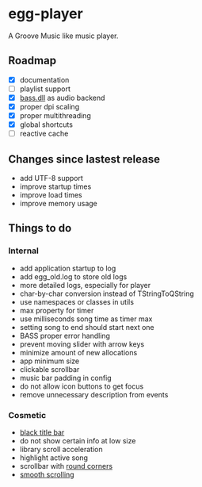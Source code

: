 # egg-player
A Groove Music like music player.

## Roadmap
- [x] documentation
- [ ] playlist support
- [x] [bass.dll](http://www.un4seen.com/) as audio backend
- [x] proper dpi scaling
- [x] proper multithreading
- [x] global shortcuts
- [ ] reactive cache

## Changes since lastest release
- add UTF-8 support
- improve startup times
- improve load times
- improve memory usage

## Things to do
### Internal
- add application startup to log
- add egg_old.log to store old logs
- more detailed logs, especially for player 
- char-by-char conversion instead of TStringToQString
- use namespaces or classes in utils
- max property for timer
- use milliseconds song time as timer max
- setting song to end should start next one
- BASS proper error handling
- prevent moving slider with arrow keys
- minimize amount of new allocations
- app minimum size
- clickable scrollbar
- music bar padding in config
- do not allow icon buttons to get focus
- remove unnecessary description from events

### Cosmetic
- [black title bar](https://msdn.microsoft.com/en-us/library/windows/desktop/ms724940%28v=vs.85%29.aspx)
- do not show certain info at low size
- library scroll acceleration
- highlight active song
- scrollbar with [round corners](https://stackoverflow.com/questions/12438095/qt-vertical-scroll-bar-stylesheets)
- [smooth scrolling](https://github.com/zhou13/qsmoothscrollarea)

